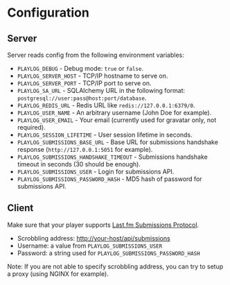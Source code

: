 # Configuration

## Server

Server reads config from the following environment variables:

- `PLAYLOG_DEBUG` - Debug mode: `true` or `false`.
- `PLAYLOG_SERVER_HOST` - TCP/IP hostname to serve on.
- `PLAYLOG_SERVER_PORT` - TCP/IP port to serve on.
- `PLAYLOG_SA_URL` - SQLAlchemy URL in the following format: `postgresql://user:pass@host:port/database`.
- `PLAYLOG_REDIS_URL` - Redis URL like `redis://127.0.0.1:6379/0`.
- `PLAYLOG_USER_NAME` - An arbitrary username (John Doe for example).
- `PLAYLOG_USER_EMAIL` - Your email (currently used for gravatar only, not required).
- `PLAYLOG_SESSION_LIFETIME` - User session lifetime in seconds.
- `PLAYLOG_SUBMISSIONS_BASE_URL` - Base URL for submissions handshake response
  (`http://127.0.0.1:5051` for example).
- `PLAYLOG_SUBMISSIONS_HANDSHAKE_TIMEOUT` - Submissions handshake timeout in seconds (30 should be enough).
- `PLAYLOG_SUBMISSIONS_USER` - Login for submissions API.
- `PLAYLOG_SUBMISSIONS_PASSWORD_HASH` - MD5 hash of password for submissions API.

## Client

Make sure that your player supports [Last.fm Submissions Protocol](https://www.last.fm/api/submissions).

- Scrobbling address: <http://your-host/api/submissions>
- Username: a value from `PLAYLOG_SUBMISSIONS_USER`
- Password: a string used for `PLAYLOG_SUBMISSIONS_PASSWORD_HASH`

Note: If you are not able to specify scrobbling address,
you can try to setup a proxy (using NGINX for example).
